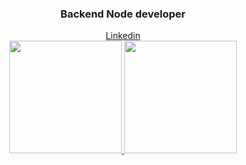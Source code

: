 <div align="center">
        <h3>Backend Node developer</h3>
        <a href="https://www.linkedin.com/in/varlei-de-cesare-7283741ab/">Linkedin</a>
</div>
<div align="center">
        <a href="https://github.com/VarleiDeCesare">
        <img height="180em" src="https://github-readme-stats.vercel.app/api?username=VarleiDeCesare&show_icons=true&theme=dark&include_all_commits=true&count_private=true"/>
        <img height="180em" src="https://github-readme-stats.vercel.app/api/top-langs/?username=VarleiDeCesare&layout=compact&langs_count=7&theme=dark"/>
</div>
